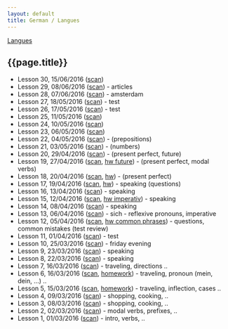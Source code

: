 ```yaml
---
layout: default
title: German / Langues
---
```


[Langues](..)

## {{page.title}}

* Lesson 30, 15/06/2016 ([scan](http://notes.drive.ondrejsika.com/languages/german/maria/german-lesson-30.pdf))
* Lesson 29, 08/06/2016 ([scan](http://notes.drive.ondrejsika.com/languages/german/maria/german-lesson-29.pdf)) - articles
* Lesson 28, 07/06/2016 ([scan](http://notes.drive.ondrejsika.com/languages/german/maria/german-lesson-28.pdf)) - amsterdam
* Lesson 27, 18/05/2016 ([scan](http://notes.drive.ondrejsika.com/languages/german/maria/german-lesson-27-test.pdf)) - test
* Lesson 26, 17/05/2016 ([scan](http://notes.drive.ondrejsika.com/languages/german/maria/german-lesson-26-test.pdf)) - test
* Lesson 25, 11/05/2016 ([scan](http://notes.drive.ondrejsika.com/languages/german/maria/german-lesson-25.pdf))
* Lesson 24, 10/05/2016 ([scan](http://notes.drive.ondrejsika.com/languages/german/maria/german-lesson-24.pdf))
* Lesson 23, 06/05/2016 ([scan](http://notes.drive.ondrejsika.com/languages/german/maria/german-lesson-23.pdf))
* Lesson 22, 04/05/2016 ([scan](http://notes.drive.ondrejsika.com/languages/german/maria/german-lesson-22.pdf)) - (prepositions)
* Lesson 21, 03/05/2016 ([scan](http://notes.drive.ondrejsika.com/languages/german/maria/german-lesson-21.pdf)) - (numbers)
* Lesson 20, 29/04/2016 ([scan](http://notes.drive.ondrejsika.com/languages/german/maria/german-lesson-20.pdf)) - (present perfect, future)
* Lesson 19, 27/04/2016 ([scan](http://notes.drive.ondrejsika.com/languages/german/maria/german-lesson-19.pdf), [hw future](http://notes.drive.ondrejsika.com/languages/german/maria/german-lesson-19-hw-future-tenses.pdf)) - (present perfect, modal verbs)
* Lesson 18, 20/04/2016 ([scan](http://notes.drive.ondrejsika.com/languages/german/maria/german-lesson-18.pdf), [hw](http://notes.drive.ondrejsika.com/languages/german/maria/german-lesson-18-hw.pdf)) - (present perfect)
* Lesson 17, 19/04/2016 ([scan](http://notes.drive.ondrejsika.com/languages/german/maria/german-lesson-17.pdf), [hw](http://notes.drive.ondrejsika.com/languages/german/maria/german-lesson-17-hw.pdf)) - speaking (questions)
* Lesson 16, 13/04/2016 ([scan](http://notes.drive.ondrejsika.com/languages/german/maria/german-lesson-16.pdf)) - speaking
* Lesson 15, 12/04/2016 ([scan](http://notes.drive.ondrejsika.com/languages/german/maria/german-lesson-15.pdf), [hw imperativ](http://notes.drive.ondrejsika.com/languages/german/maria/german-lesson-15-hw-imperativ.pdf)) - speaking
* Lesson 14, 08/04/2016 ([scan](http://notes.drive.ondrejsika.com/languages/german/maria/german-lesson-14.pdf)) - speaking
* Lesson 13, 06/04/2016 ([scan](http://notes.drive.ondrejsika.com/languages/german/maria/german-lesson-13.pdf)) - sich - reflexive pronouns, imperative
* Lesson 12, 05/04/2016 ([scan](http://notes.drive.ondrejsika.com/languages/german/maria/german-lesson-12.pdf), [hw common phrases](http://notes.drive.ondrejsika.com/languages/german/maria/german-lesson-12-hw-common-phrases.pdf)) - questions, common mistakes (test review)
* Lesson 11, 01/04/2016 ([scan](http://notes.drive.ondrejsika.com/languages/german/maria/german-lesson-11.pdf)) - test
* Lesson 10, 25/03/2016 ([scan](http://notes.drive.ondrejsika.com/languages/german/maria/german-lesson-10.pdf)) - friday evening
* Lesson 9, 23/03/2016 ([scan](http://notes.drive.ondrejsika.com/languages/german/maria/german-lesson-9.pdf)) - speaking
* Lesson 8, 22/03/2016 ([scan](http://notes.drive.ondrejsika.com/languages/german/maria/german-lesson-8.pdf)) - speaking
* Lesson 7, 16/03/2016 ([scan](http://notes.drive.ondrejsika.com/languages/german/maria/german-lesson-7.pdf)) - traveling, directions ..
* Lesson 6, 16/03/2016 ([scan](http://notes.drive.ondrejsika.com/languages/german/maria/german-lesson-6.pdf), [homework](http://notes.drive.ondrejsika.com/languages/german/maria/german-lesson-6-homework.pdf)) - traveling, pronoun (mein, dein, ...) ..
* Lesson 5, 15/03/2016 ([scan](http://notes.drive.ondrejsika.com/languages/german/maria/german-lesson-5.pdf), [homework](http://notes.drive.ondrejsika.com/languages/german/maria/german-lesson-5-homework.pdf)) - traveling, inflection, cases ..
* Lesson 4, 09/03/2016 ([scan](http://notes.drive.ondrejsika.com/languages/german/maria/german-lesson-4.pdf)) - shopping, cooking, ..
* Lesson 3, 08/03/2016 ([scan](http://notes.drive.ondrejsika.com/languages/german/maria/german-lesson-3.pdf)) - shopping, cooking, ..
* Lesson 2, 02/03/2016 ([scan](http://notes.drive.ondrejsika.com/languages/german/maria/german-lesson-2.pdf)) - modal verbs, prefixes, ..
* Lesson 1, 01/03/2016 ([scan](http://notes.drive.ondrejsika.com/languages/german/maria/german-lesson-1.pdf)) - intro, verbs, ..


